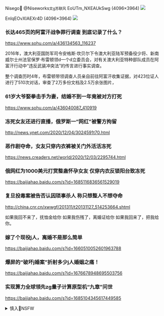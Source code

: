 
Nisego🔞
@Niseworks`文g苏联风`
EoUTm_NXEAUkSwg (4096×3964)
<img src="https://pbs.twimg.com/media/EoUTm_NXEAUkSwg?format=jpg&name=orig">

EnIqEOvXIAEXr4D (4096×3964)
<img src="https://pbs.twimg.com/media/EnIqEOvXIAEXr4D?format=jpg&name=orig">

### 长达465页的阿富汗战争罪行调查 到底记录了什么？
https://www.sohu.com/a/436134563_116237

2016年，澳大利亚国防军司令安格斯·坎贝尔下令澳大利亚陆军预备役少将、新南威尔士州法官保罗·布雷顿领d一个d立委员会，对有关澳大利亚特种部队成员在阿富汗行动中“违反武装冲突法”的传言进行事实调查。

整个调查历时4年，布雷顿带领调查人员亲自前往阿富汗收集证据，对423位证人进行了510次对话，审查了2万多份文档及2.5万余张图片，

### 61岁大爷娶拳击手为妻，结婚不到一年竟被对方打死
https://www.sohu.com/a/436040087_410919

### 冻死女友还进行直播，俄罗斯一“网红”被警方拘留
http://news.ynet.com/2020/12/04/3024591t70.html

### 恶作剧夺命，女友只穿内衣裤被关门外活活冻死
https://news.creaders.net/world/2020/12/03/2295744.html

### 俄网红为1000美元打赏整蛊怀孕女友 仅穿内衣反锁阳台致冻死
https://baijiahao.baidu.com/s?id=1685116836561529019

### 复旦投毒案被告否认因琐事杀人 称只想整人不想夺命
http://china.cnr.cn/xwwgf/201311/t20131127_514253664.shtml

如果我回不来了，抚恤金给你
如果我伤残了，离婚证给你
如果我回来了，把我给你。

### 嫁了个现役j人，离婚不是那么简单
https://baijiahao.baidu.com/s?id=1660510052601963788

### 爆屏的“破坏j婚案”折射多少j人婚姻之痛！
https://baijiahao.baidu.com/s?id=1676678948695503756

### 实现算力全球领先zg量子计算原型机“九章”问世
https://baijiahao.baidu.com/s?id=1685104345617449585

<details><summary>慎入🔞NSFW</summary>

Not Safe For Work
<img src="https://upload.wikimedia.org/wikipedia/commons/thumb/d/d3/Biohazard_Symbol_Specification.png/210px-Biohazard_Symbol_Specification.png">

<details><summary><b>风险自理Use At Your Own Risk🈲</summary>

### 德语媒体：zg最新版的x冠神话
https://www.dw.com/zh/%E5%BE%B7%E8%AF%AD%E5%AA%92%E4%BD%93%E4%B8%AD%E5%9B%BD%E6%9C%80%E6%96%B0%E7%89%88%E7%9A%84%E6%96%B0%E5%86%A0%E7%A5%9E%E8%AF%9D/a-55788423

一旦陷入对zg的经济依赖，就必须明白一个道理：谁敢在z治上表达不满，就必须承担bj实施经济惩罚的后果。长期以来，bj的这一手法已经收到了明显的效果：德国汽车制造商的高管们私下里也不愿意和西方记者谈论新j劳改y的问题，而在公开的展会上，他们则会对zgz府高唱赞歌。许多企业内部都弥漫着对bj经济惩罚的担忧。

</details>
</details>

